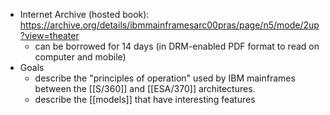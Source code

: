 - Internet Archive (hosted book): https://archive.org/details/ibmmainframesarc00pras/page/n5/mode/2up?view=theater
	- can be borrowed for 14 days (in DRM-enabled PDF format to read on computer and mobile)
- Goals
	- describe the "principles of operation" used by IBM mainframes between the [[S/360]] and [[ESA/370]] architectures.
	- describe the [[models]] that have interesting features